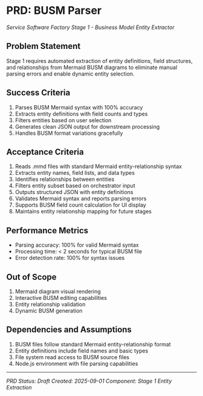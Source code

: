 # PRD: BUSM Parser
*Service Software Factory Stage 1 - Business Model Entity Extractor*

## Problem Statement
Stage 1 requires automated extraction of entity definitions, field structures, and relationships from Mermaid BUSM diagrams to eliminate manual parsing errors and enable dynamic entity selection.

## Success Criteria
1. Parses BUSM Mermaid syntax with 100% accuracy
2. Extracts entity definitions with field counts and types
3. Filters entities based on user selection
4. Generates clean JSON output for downstream processing
5. Handles BUSM format variations gracefully

## Acceptance Criteria
1. Reads .mmd files with standard Mermaid entity-relationship syntax
2. Extracts entity names, field lists, and data types
3. Identifies relationships between entities
4. Filters entity subset based on orchestrator input
5. Outputs structured JSON with entity definitions
6. Validates Mermaid syntax and reports parsing errors
7. Supports BUSM field count calculation for UI display
8. Maintains entity relationship mapping for future stages

## Performance Metrics
- Parsing accuracy: 100% for valid Mermaid syntax
- Processing time: < 2 seconds for typical BUSM file
- Error detection rate: 100% for syntax issues

## Out of Scope
1. Mermaid diagram visual rendering
2. Interactive BUSM editing capabilities
3. Entity relationship validation
4. Dynamic BUSM generation

## Dependencies and Assumptions
1. BUSM files follow standard Mermaid entity-relationship format
2. Entity definitions include field names and basic types
3. File system read access to BUSM source files
4. Node.js environment with file parsing capabilities

---

*PRD Status: Draft*
*Created: 2025-09-01*
*Component: Stage 1 Entity Extraction*